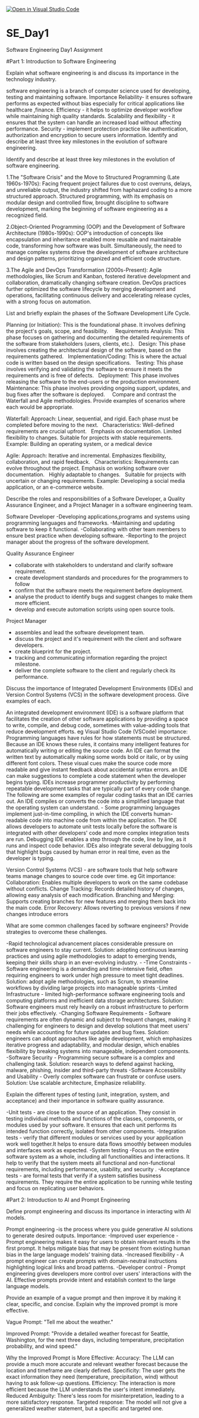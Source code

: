 [![Open in Visual Studio Code](https://classroom.github.com/assets/open-in-vscode-2e0aaae1b6195c2367325f4f02e2d04e9abb55f0b24a779b69b11b9e10269abc.svg)](https://classroom.github.com/online_ide?assignment_repo_id=18838157&assignment_repo_type=AssignmentRepo)
# SE_Day1
Software Engineering Day1 Assignment

#Part 1: Introduction to Software Engineering

Explain what software engineering is and discuss its importance in the technology industry.

software engineering is a branch of computer science used for developing, testing and maintaining software.
Importance
Reliability- it ensures software performs as expected without bias especially for critical applications like healthcare ,finance. 
Efficiency - it helps to optimize developer workflow while maintaining high quality standards.
Scalability and flexibility - it ensures that the system can handle an increased load without affecting performance.
Security - implement protection practice like authentication, authorization and encryption to secure users information. Identify and describe at least three key milestones in the evolution of software engineering.


Identify and describe at least three key milestones in the evolution of software engineering.

1.The "Software Crisis" and the Move to Structured Programming (Late 1960s-1970s):
Facing frequent project failures due to cost overruns, delays, and unreliable output, the industry shifted from haphazard coding to a more structured approach.
Structured programming, with its emphasis on modular design and controlled flow, brought discipline to software development, marking the beginning of software engineering as a recognized field.

2.Object-Oriented Programming (OOP) and the Development of Software Architecture (1980s-1990s):
OOP's introduction of concepts like encapsulation and inheritance enabled more reusable and maintainable code, transforming how software was built.
Simultaneously, the need to manage complex systems drove the development of software architecture and design patterns, prioritizing organized and efficient code structure.

3.The Agile and DevOps Transformation (2000s-Present):
Agile methodologies, like Scrum and Kanban, fostered iterative development and collaboration, dramatically changing software creation.
DevOps practices further optimized the software lifecycle by merging development and operations, facilitating continuous delivery and accelerating release cycles, with a strong focus on automation.

List and briefly explain the phases of the Software Development Life Cycle.

Planning (or Initiation):
This is the foundational phase. It involves defining the project's goals, scope, and feasibility.     
Requirements Analysis:
This phase focuses on gathering and documenting the detailed requirements of the software from stakeholders (users, clients, etc.).  
Design:
This phase involves creating the architectural design of the software, based on the requirements gathered.   
Implementation/Coding:
This is where the actual code is written based on the design specifications.   
Testing:
This phase involves verifying and validating the software to ensure it meets the requirements and is free of defects.   
Deployment:
This phase involves releasing the software to the end-users or the production environment.   
Maintenance:
This phase involves providing ongoing support, updates, and bug fixes after the software is deployed.   
  
Compare and contrast the Waterfall and Agile methodologies. Provide examples of scenarios where each would be appropriate.

Waterfall:
Approach: Linear, sequential, and rigid. Each phase must be completed before moving to the next.   
Characteristics:
Well-defined requirements are crucial upfront.   
Emphasis on documentation.
Limited flexibility to changes.
Suitable for projects with stable requirements.
Example: Building an operating system, or a medical device

Agile:
Approach: Iterative and incremental. Emphasizes flexibility, collaboration, and rapid feedback.   
Characteristics:
Requirements can evolve throughout the project.
Emphasis on working software over documentation.   
Highly adaptable to changes.   
Suitable for projects with uncertain or changing requirements.
Example: Developing a social media application, or an e-commerce website.

Describe the roles and responsibilities of a Software Developer, a Quality Assurance Engineer, and a Project Manager in a software engineering team.

Software Developer
-Developing applications,programs and systems using programming languages and frameworks.
-Maintaining and updating software to keep it functional. 
-Collaborating with other team members to ensure best practice when developing software.
-Reporting to the project manager about the progress of the software development.

Quality Assurance Engineer
- collaborate with stakeholders to understand and clarify software requirement.
- create development standards and procedures for the programmers to follow
- confirm that the software meets the requirement before deployment. 
- analyse the product to identify bugs and suggest changes to make them more efficient. 
- develop and execute automation scripts using open source tools.

Project Manager
- assembles and lead the software development team.
- discuss the project and it's requirement with the client and software developers.
- create blueprint for the project.
- tracking and communicating information regarding the project milestone.
- deliver the complete software to the client and regularly check its performance.

Discuss the importance of Integrated Development Environments (IDEs) and Version Control Systems (VCS) in the software development process. Give examples of each.

An integrated development environment (IDE) is a software platform that facilitates the creation of other software applications by providing a space to write, compile, and debug code, sometimes with value-adding tools that reduce development efforts. eg Visual Studio Code (VSCode)
importance:
Programming languages have rules for how statements must be structured. Because an IDE knows these rules, it contains many intelligent features for automatically writing or editing the source code.
An IDE can format the written text by automatically making some words bold or italic, or by using different font colors. These visual cues make the source code more readable and give instant feedback about accidental syntax errors.
an IDE can make suggestions to complete a code statement when the developer begins typing.
IDEs increase programmer productivity by performing repeatable development tasks that are typically part of every code change. The following are some examples of regular coding tasks that an IDE carries out.
An IDE compiles or converts the code into a simplified language that the operating system can understand. - Some programming languages implement just-in-time compiling, in which the IDE converts human-readable code into machine code from within the application.
The IDE allows developers to automate unit tests locally before the software is integrated with other developers' code and more complex integration tests are run.
Debugging IDE enables a step through the code, line by line, as it runs and inspect code behavior. IDEs also integrate several debugging tools that highlight bugs caused by human error in real time, even as the developer is typing.

Version Control Systems (VCS) - are software tools that help software teams manage changes to source code over time. eg Git
importance:
Collaboration: Enables multiple developers to work on the same codebase without conflicts.
Change Tracking: Records detailed history of changes, allowing easy analysis of each modification. 
Branching and Merging: Supports creating branches for new features and merging them back into the main code.
Error Recovery: Allows reverting to previous versions if new changes introduce errors

What are some common challenges faced by software engineers? Provide strategies to overcome these challenges.

-Rapid technological advancement places considerable pressure on software engineers to stay current.
 Solution: adopting continuous learning practices and using agile methodologies to adapt to emerging trends, keeping their skills sharp in an ever-evolving industry. -
-Time Constraints - Software engineering is a demanding and time-intensive field, often requiring engineers to work under high pressure to meet tight deadlines.
 Solution: adopt agile methodologies, such as Scrum, to streamline workflows by dividing large projects into manageable sprints 
-Limited Infrastructure - limited high-performance software engineering tools and computing platforms and inefficient data storage architectures. 
 Solution: Software engineers must rely heavily on a robust infrastructure to perform their jobs effectively.
-Changing Software Requirements - Software requirements are often dynamic and subject to frequent changes, making it challenging for engineers to design and develop solutions that meet users' needs while accounting for 
 future updates and bug fixes. 
 Solution: engineers can adopt approaches like agile development, which emphasizes iterative progress and adaptability, and modular design, which enables flexibility by breaking systems into manageable, independent 
 components.
-Software Security - Programming secure software is a complex and challenging task. 
 Solution: research ways to defend against hacking, malware, phishing, insider and third-party threats
-Software Accessibility and Usability - Overly complex software can frustrate or confuse users. 
 Solution: Use scalable architecture, Emphasize reliability.

Explain the different types of testing (unit, integration, system, and acceptance) and their importance in software quality assurance.

-Unit tests - are close to the source of an application. They consist in testing individual methods and functions of the classes, components, or modules used by your software. It ensures that each unit performs its 
 intended function correctly, isolated from other components.
-Integration tests - verify that different modules or services used by your application work well together.It helps to ensure data flows smoothly between modules and interfaces work as expected.
-System testing -Focus on the entire software system as a whole, including all functionalities and interactions. It help to verify that the system meets all functional and non-functional requirements, including 
 performance, usability, and security .
-Acceptance tests - are formal tests that verify if a system satisfies business requirements. They require the entire application to be running while testing and focus on replicating user behaviors. 

#Part 2: Introduction to AI and Prompt Engineering


Define prompt engineering and discuss its importance in interacting with AI models.

Prompt engineering -is the process where you guide generative AI solutions to generate desired outputs.
Importance:
-Improved user experience - Prompt engineering makes it easy for users to obtain relevant results in the first prompt. It helps mitigate bias that may be present from existing human bias in the large language models’ 
 training data.
-Increased flexibility - A prompt engineer can create prompts with domain-neutral instructions highlighting logical links and broad patterns.
-Developer control - Prompt engineering gives developers more control over users' interactions with the AI. Effective prompts provide intent and establish context to the large language models. 

Provide an example of a vague prompt and then improve it by making it clear, specific, and concise. Explain why the improved prompt is more effective.

Vague Prompt: "Tell me about the weather."

Improved Prompt: "Provide a detailed weather forecast for Seattle, Washington, for the next three days, including temperature, precipitation probability, and wind speed."

Why the Improved Prompt is More Effective:
Accuracy: The LLM can provide a much more accurate and relevant weather forecast because the location and timeframe are clearly defined.
Specificity: The user gets the exact information they need (temperature, precipitation, wind) without having to ask follow-up questions.
Efficiency: The interaction is more efficient because the LLM understands the user's intent immediately.
Reduced Ambiguity: There's less room for misinterpretation, leading to a more satisfactory response.
Targeted response: The model will not give a generalized weather statement, but a specific and targeted one.
